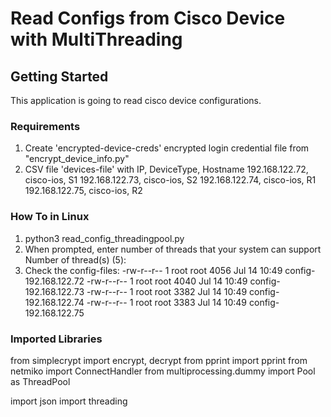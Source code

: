 # Read Configs from Cisco Device with MultiThreading

## Getting Started
This application is going to read cisco device configurations.

### Requirements
1. Create 'encrypted-device-creds' encrypted login credential file from "encrypt_device_info.py"
2. CSV file 'devices-file' with IP, DeviceType, Hostname
    192.168.122.72, cisco-ios, S1
    192.168.122.73, cisco-ios, S2
    192.168.122.74, cisco-ios, R1
    192.168.122.75, cisco-ios, R2

### How To in Linux
1. python3 read_config_threadingpool.py
2. When prompted, enter number of threads that your system can support
   Number of thread(s) (5):
3. Check the config-files:
-rw-r--r-- 1 root root 4056 Jul 14 10:49 config-192.168.122.72
-rw-r--r-- 1 root root 4040 Jul 14 10:49 config-192.168.122.73
-rw-r--r-- 1 root root 3382 Jul 14 10:49 config-192.168.122.74
-rw-r--r-- 1 root root 3383 Jul 14 10:49 config-192.168.122.75


### Imported Libraries
from simplecrypt import encrypt, decrypt
from pprint import pprint
from netmiko import ConnectHandler
from multiprocessing.dummy import Pool as ThreadPool

import json
import threading
